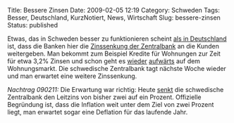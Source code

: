Title: Bessere Zinsen
Date: 2009-02-05 12:19
Category: Schweden
Tags: Besser, Deutschland, KurzNotiert, News, Wirtschaft
Slug: bessere-zinsen
Status: published

Etwas, das in Schweden besser zu funktionieren scheint [als in
Deutschland](http://www.spiegel.de/wirtschaft/0,1518,605335,00.html)
ist, dass die Banken hier die [Zinssenkung der
Zentralbank](http://www.fiket.de/2008/12/04/schocksenkung/) an die
Kunden weitergeben. Man bekommt zum Beispiel Kredite für Wohnungen zur
Zeit für etwa 3,2% Zinsen und schon geht es
[wieder](http://www.dn.se/DNet/jsp/polopoly.jsp?d=3116&a=879843)
[aufwärts](http://www.dn.se/DNet/jsp/polopoly.jsp?d=3130&a=880464) auf
dem Wohnungsmarkt. Die schwedische Zentralbank tagt nächste Woche wieder
und man erwartet eine weitere Zinssenkung.

*Nachtrag 090211:* Die Erwartung war richtig: Heute
[senkt](http://www.dn.se/DNet/jsp/polopoly.jsp?d=3130&a=882712) die
schwedische Zentralbank den Leitzins von bisher zwei auf ein Prozent.
Offizielle Begründung ist, dass die Inflation weit unter dem Ziel von
zwei Prozent liegt, man erwartet sogar eine Deflation für das laufende
Jahr.

